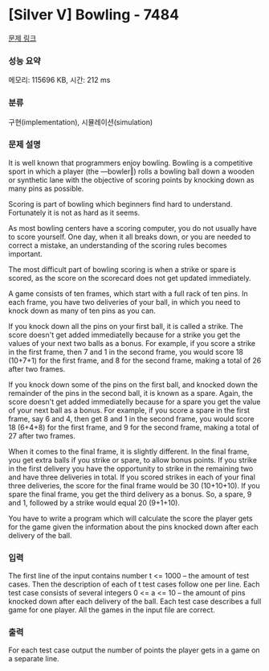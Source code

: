 # [Silver V] Bowling - 7484 

[문제 링크](https://www.acmicpc.net/problem/7484) 

### 성능 요약

메모리: 115696 KB, 시간: 212 ms

### 분류

구현(implementation), 시뮬레이션(simulation)

### 문제 설명

<p>It is well known that programmers enjoy bowling. Bowling is a competitive sport in which a player (the ―bowler‖) rolls a bowling ball down a wooden or synthetic lane with the objective of scoring points by knocking down as many pins as possible.</p>

<p>Scoring is part of bowling which beginners find hard to understand. Fortunately it is not as hard as it seems.</p>

<p>As most bowling centers have a scoring computer, you do not usually have to score yourself. One day, when it all breaks down, or you are needed to correct a mistake, an understanding of the scoring rules becomes important.</p>

<p>The most difficult part of bowling scoring is when a strike or spare is scored, as the score on the scorecard does not get updated immediately.</p>

<p>A game consists of ten frames, which start with a full rack of ten pins. In each frame, you have two deliveries of your ball, in which you need to knock down as many of ten pins as you can.</p>

<p>If you knock down all the pins on your first ball, it is called a strike. The score doesn't get added immediatelly because for a strike you get the values of your next two balls as a bonus. For example, if you score a strike in the first frame, then 7 and 1 in the second frame, you would score 18 (10+7+1) for the first frame, and 8 for the second frame, making a total of 26 after two frames.</p>

<p>If you knock down some of the pins on the first ball, and knocked down the remainder of the pins in the second ball, it is known as a spare. Again, the score doesn't get added immediatelly because for a spare you get the value of your next ball as a bonus. For example, if you score a spare in the first frame, say 6 and 4, then get 8 and 1 in the second frame, you would score 18 (6+4+8) for the first frame, and 9 for the second frame, making a total of 27 after two frames.</p>

<p>When it comes to the final frame, it is slightly different. In the final frame, you get extra balls if you strike or spare, to allow bonus points. If you strike in the first delivery you have the opportunity to strike in the remaining two and have three deliveries in total. If you scored strikes in each of your final three deliveries, the score for the final frame would be 30 (10+10+10). If you spare the final frame, you get the third delivery as a bonus. So, a spare, 9 and 1, followed by a strike would equal 20 (9+1+10).</p>

<p>You have to write a program which will calculate the score the player gets for the game given the information about the pins knocked down after each delivery of the ball.</p>

### 입력 

 <p>The first line of the input contains number t <= 1000 – the amount of test cases. Then the description of each of t test cases follow one per line. Each test case consists of several integers 0 <= a <= 10 – the amount of pins knocked down after each delivery of the ball. Each test case describes a full game for one player. All the games in the input file are correct.</p>

### 출력 

 <p>For each test case output the number of points the player gets in a game on a separate line.</p>

